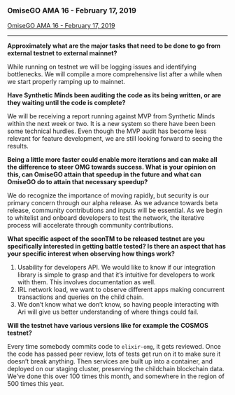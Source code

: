 ### OmiseGO AMA 16 - February 17, 2019
[OmiseGO AMA 16 - February 17, 2019](https://www.reddit.com/r/omise_go/comments/apertx/omisego_ama_16_february_17_2019/)

---

**Approximately what are the major tasks that need to be done to go from external testnet to external mainnet?**

While running on testnet we will be logging issues and identifying bottlenecks. We will compile a more comprehensive list after a while when we start properly ramping up to mainnet.

**Have Synthetic Minds been auditing the code as its being written, or are they waiting until the code is complete?**

We will be receiving a report running against MVP from Synthetic Minds within the next week or two. It is a new system so there have been been some technical hurdles. Even though the MVP audit has become less relevant for feature development, we are still looking forward to seeing the results.

**Being a little more faster could enable more iterations and can make all the difference to steer OMG towards success. What is your opinion on this, can OmiseGO attain that speedup in the future and what can OmiseGO do to attain that necessary speedup?**

We do recognize the importance of moving rapidly, but security is our primary concern through our alpha release. As we advance towards beta release, community contributions and inputs will be essential. As we begin to whitelist and onboard developers to test the network, the iterative process will accelerate through community contributions.

**What specific aspect of the soonTM to be released testnet are you specifically interested in getting battle tested? Is there an aspect that has your specific interest when observing how things work?**

1. Usability for developers API. We would like to know if our integration library is simple to grasp and that it’s intuitive for developers to work with them. This involves documentation as well.
2. IRL network load, we want to observe different apps making concurrent transactions and queries on the child chain.
3. We don’t know what we don’t know, so having people interacting with Ari will give us better understanding of where things could fail.

**Will the testnet have various versions like for example the COSMOS testnet?**

Every time somebody commits code to `elixir-omg`, it gets reviewed. Once the code has passed peer review, lots of tests get run on it to make sure it doesn’t break anything. Then services are built up into a container, and deployed on our staging cluster, preserving the childchain blockchain data. We’ve done this over 100 times this month, and somewhere in the region of 500 times this year.
